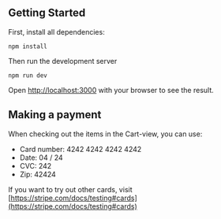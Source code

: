 ## Getting Started

First, install all dependencies:

```
npm install
```

Then run the development server

```
npm run dev
```

Open [http://localhost:3000](http://localhost:3000) with your browser to see the result.

## Making a payment

When checking out the items in the Cart-view, you can use:

- Card number: 4242 4242 4242 4242
- Date: 04 / 24
- CVC: 242
- Zip: 42424

If you want to try out other cards, visit [https://stripe.com/docs/testing#cards](https://stripe.com/docs/testing#cards)
